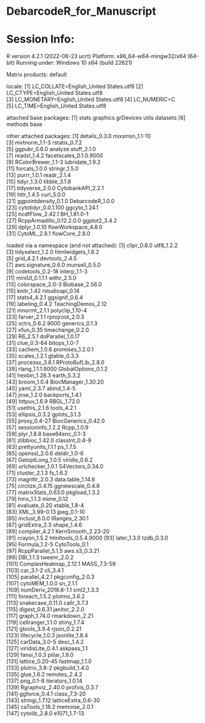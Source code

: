 # DebarcodeR_for_Manuscript


# Session Info:
R version 4.2.1 (2022-06-23 ucrt)
Platform: x86_64-w64-mingw32/x64 (64-bit)
Running under: Windows 10 x64 (build 22621)

Matrix products: default

locale:
[1] LC_COLLATE=English_United States.utf8 
[2] LC_CTYPE=English_United States.utf8   
[3] LC_MONETARY=English_United States.utf8
[4] LC_NUMERIC=C                          
[5] LC_TIME=English_United States.utf8    

attached base packages:
[1] stats     graphics  grDevices utils     datasets 
[6] methods   base     

other attached packages:
 [1] details_0.3.0            mixsmsn_1.1-10          
 [3] mvtnorm_1.1-3            rstatix_0.7.2           
 [5] ggpubr_0.6.0             analyze.stuff_2.1.0     
 [7] readxl_1.4.2             facetscales_0.1.0.9000  
 [9] RColorBrewer_1.1-3       lubridate_1.9.2         
[11] forcats_1.0.0            stringr_1.5.0           
[13] purrr_1.0.1              readr_2.1.4             
[15] tidyr_1.3.0              tibble_3.1.8            
[17] tidyverse_2.0.0          CytobankAPI_2.2.1       
[19] httr_1.4.5               curl_5.0.0              
[21] ggpointdensity_0.1.0     DebarcodeR_1.0.0        
[23] cytotidyr_0.0.1.100      ggcyto_1.24.1           
[25] ncdfFlow_2.42.1          BH_1.81.0-1             
[27] RcppArmadillo_0.12.2.0.0 ggplot2_3.4.2           
[29] dplyr_1.0.10             flowWorkspace_4.8.0     
[31] CytoML_2.8.1             flowCore_2.8.0          

loaded via a namespace (and not attached):
  [1] clipr_0.8.0           utf8_1.2.2           
  [3] tidyselect_1.2.0      htmlwidgets_1.6.2    
  [5] grid_4.2.1            devtools_2.4.5       
  [7] aws.signature_0.6.0   munsell_0.5.0        
  [9] codetools_0.2-18      interp_1.1-3         
 [11] miniUI_0.1.1.1        withr_2.5.0          
 [13] colorspace_2.0-3      Biobase_2.56.0       
 [15] knitr_1.42            rstudioapi_0.14      
 [17] stats4_4.2.1          ggsignif_0.6.4       
 [19] labeling_0.4.2        TeachingDemos_2.12   
 [21] mnormt_2.1.1          polyclip_1.10-4      
 [23] farver_2.1.1          rprojroot_2.0.3      
 [25] vctrs_0.6.2.9000      generics_0.1.3       
 [27] xfun_0.35             timechange_0.2.0     
 [29] R6_2.5.1              doParallel_1.0.17    
 [31] clue_0.3-64           bitops_1.0-7         
 [33] cachem_1.0.6          promises_1.2.0.1     
 [35] scales_1.2.1          gtable_0.3.3         
 [37] processx_3.8.1        RProtoBufLib_2.8.0   
 [39] rlang_1.1.1.9000      GlobalOptions_0.1.2  
 [41] hexbin_1.28.3         earth_5.3.2          
 [43] broom_1.0.4           BiocManager_1.30.20  
 [45] yaml_2.3.7            abind_1.4-5          
 [47] jose_1.2.0            backports_1.4.1      
 [49] httpuv_1.6.9          RBGL_1.72.0          
 [51] usethis_2.1.6         tools_4.2.1          
 [53] ellipsis_0.3.2        gplots_3.1.3         
 [55] proxy_0.4-27          BiocGenerics_0.42.0  
 [57] sessioninfo_1.2.2     Rcpp_1.0.9           
 [59] plyr_1.8.8            base64enc_0.1-3      
 [61] zlibbioc_1.42.0       classInt_0.4-9       
 [63] prettyunits_1.1.1     ps_1.7.5             
 [65] openssl_2.0.6         deldir_1.0-6         
 [67] GetoptLong_1.0.5      viridis_0.6.2        
 [69] urlchecker_1.0.1      S4Vectors_0.34.0     
 [71] cluster_2.1.3         fs_1.6.2             
 [73] magrittr_2.0.3        data.table_1.14.6    
 [75] circlize_0.4.15       ggnewscale_0.4.8     
 [77] matrixStats_0.63.0    pkgload_1.3.2        
 [79] hms_1.1.3             mime_0.12            
 [81] evaluate_0.20         xtable_1.8-4         
 [83] XML_3.99-0.13         jpeg_0.1-10          
 [85] mclust_6.0.0          IRanges_2.30.1       
 [87] gridExtra_2.3         shape_1.4.6          
 [89] compiler_4.2.1        KernSmooth_2.23-20   
 [91] crayon_1.5.2          htmltools_0.5.4.9000 
 [93] later_1.3.0           tzdb_0.3.0           
 [95] Formula_1.2-5         CytoTools_0.1        
 [97] RcppParallel_5.1.5    aws.s3_0.3.21        
 [99] DBI_1.1.3             tweenr_2.0.2         
[101] ComplexHeatmap_2.12.1 MASS_7.3-59          
[103] car_3.1-2             cli_3.4.1            
[105] parallel_4.2.1        pkgconfig_2.0.3      
[107] cytoMEM_1.0.0         sn_2.1.1             
[109] numDeriv_2016.8-1.1   xml2_1.3.3           
[111] foreach_1.5.2         plotmo_3.6.2         
[113] snakecase_0.11.0      callr_3.7.3          
[115] digest_0.6.31         janitor_2.2.0        
[117] graph_1.74.0          rmarkdown_2.21       
[119] cellranger_1.1.0      shiny_1.7.4          
[121] gtools_3.9.4          rjson_0.2.21         
[123] lifecycle_1.0.3       jsonlite_1.8.4       
[125] carData_3.0-5         desc_1.4.2           
[127] viridisLite_0.4.1     askpass_1.1          
[129] fansi_1.0.3           pillar_1.9.0         
[131] lattice_0.20-45       fastmap_1.1.0        
[133] plotrix_3.8-2         pkgbuild_1.4.0       
[135] glue_1.6.2            remotes_2.4.2        
[137] png_0.1-8             iterators_1.0.14     
[139] Rgraphviz_2.40.0      profvis_0.3.7        
[141] ggforce_0.4.1         class_7.3-20         
[143] stringi_1.7.12        latticeExtra_0.6-30  
[145] caTools_1.18.2        memoise_2.0.1        
[147] cytolib_2.8.0         e1071_1.7-13         
